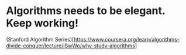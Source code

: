 # Algorithms needs to be elegant. Keep working!
(Stanford Algorithm Series)[https://www.coursera.org/learn/algorithms-divide-conquer/lecture/jSwWo/why-study-algorithms]

